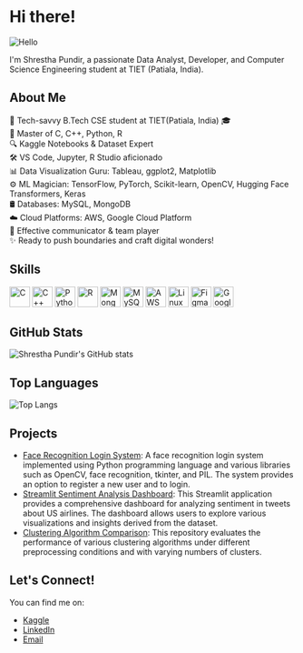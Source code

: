 # Hi there! 

![Hello](https://user-images.githubusercontent.com/18350557/176309783-0785949b-9127-417c-8b55-ab5a4333674e.gif)

I'm Shrestha Pundir, a passionate Data Analyst, Developer, and Computer Science Engineering student at TIET (Patiala, India).

## About Me

🚀 Tech-savvy B.Tech CSE student at TIET(Patiala, India) 🎓  
🌟 Master of C, C++, Python, R   
🔍 Kaggle Notebooks & Dataset Expert  
🛠️ VS Code, Jupyter, R Studio aficionado  
📊 Data Visualization Guru: Tableau, ggplot2, Matplotlib  
⚙️ ML Magician: TensorFlow, PyTorch, Scikit-learn, OpenCV, Hugging Face Transformers, Keras  
🛢️ Databases: MySQL, MongoDB  
☁️ Cloud Platforms: AWS, Google Cloud Platform  
💬 Effective communicator & team player  
✨ Ready to push boundaries and craft digital wonders! 

## Skills

<p align="left">
  <img src="https://raw.githubusercontent.com/danielcranney/readme-generator/main/public/icons/skills/c-colored.svg" width="36" height="36" alt="C" />
  <img src="https://raw.githubusercontent.com/danielcranney/readme-generator/main/public/icons/skills/cplusplus-colored.svg" width="36" height="36" alt="C++" />
  <img src="https://raw.githubusercontent.com/danielcranney/readme-generator/main/public/icons/skills/python-colored.svg" width="36" height="36" alt="Python" />
  <img src="https://raw.githubusercontent.com/danielcranney/readme-generator/main/public/icons/skills/rlang-colored.svg" width="36" height="36" alt="R" />
  <img src="https://raw.githubusercontent.com/danielcranney/readme-generator/main/public/icons/skills/mongodb-colored.svg" width="36" height="36" alt="MongoDB" />
  <img src="https://raw.githubusercontent.com/danielcranney/readme-generator/main/public/icons/skills/mysql-colored.svg" width="36" height="36" alt="MySQL" />
  <img src="https://raw.githubusercontent.com/danielcranney/readme-generator/main/public/icons/skills/aws-colored.svg" width="36" height="36" alt="AWS" />
  <img src="https://raw.githubusercontent.com/danielcranney/readme-generator/main/public/icons/skills/linux-colored.svg" width="36" height="36" alt="Linux" />
  <img src="https://raw.githubusercontent.com/danielcranney/readme-generator/main/public/icons/skills/figma-colored.svg" width="36" height="36" alt="Figma" />
  <img src="https://raw.githubusercontent.com/danielcranney/readme-generator/main/public/icons/skills/googlecloud-colored.svg" width="36" height="36" alt="Google Cloud" />
</p>

## GitHub Stats

![Shrestha Pundir's GitHub stats](https://github-readme-stats.vercel.app/api?username=NEMERO21&show_icons=true&theme=radical)

## Top Languages

![Top Langs](https://github-readme-stats.vercel.app/api/top-langs/?username=NEMERO21&layout=compact&theme=radical)

## Projects

- [Face Recognition Login System](https://github.com/NEMERO21/Face-Recognition-Login-System): A face recognition login system implemented using Python programming language and various libraries such as OpenCV, face recognition, tkinter, and PIL. The system provides an option to register a new user and to login.
- [Streamlit Sentiment Analysis Dashboard](https://github.com/NEMERO21/US-Airlines-Tweets-Sentiment-Analysis): This Streamlit application provides a comprehensive dashboard for analyzing sentiment in tweets about US airlines. The dashboard allows users to explore various visualizations and insights derived from the dataset.
- [Clustering Algorithm Comparison](https://github.com/NEMERO21/Clustering-using-Pycaret): This repository evaluates the performance of various clustering algorithms under different preprocessing conditions and with varying numbers of clusters.

## Let's Connect!

You can find me on:

- [Kaggle](http://www.kaggle.com/shresthapundir)
- [LinkedIn](https://www.linkedin.com/in/shrestha-pundir-b97712242/)
- [Email](mailto:work.shrestha.pundir@gmail.com)


